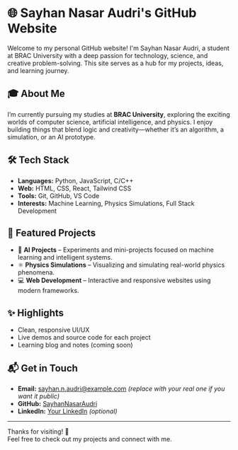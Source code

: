 # 🌐 Sayhan Nasar Audri's GitHub Website

Welcome to my personal GitHub website! I'm Sayhan Nasar Audri, a student at BRAC University with a deep passion for technology, science, and creative problem-solving. This site serves as a hub for my projects, ideas, and learning journey.

## 🎓 About Me

I’m currently pursuing my studies at **BRAC University**, exploring the exciting worlds of computer science, artificial intelligence, and physics. I enjoy building things that blend logic and creativity—whether it’s an algorithm, a simulation, or an AI prototype.

## 🛠️ Tech Stack

- **Languages:** Python, JavaScript, C/C++
- **Web:** HTML, CSS, React, Tailwind CSS
- **Tools:** Git, GitHub, VS Code
- **Interests:** Machine Learning, Physics Simulations, Full Stack Development

## 📂 Featured Projects

- 🤖 **AI Projects** – Experiments and mini-projects focused on machine learning and intelligent systems.
- ⚛️ **Physics Simulations** – Visualizing and simulating real-world physics phenomena.
- 💻 **Web Development** – Interactive and responsive websites using modern frameworks.

## ✨ Highlights

- Clean, responsive UI/UX
- Live demos and source code for each project
- Learning blog and notes (coming soon)

## 📬 Get in Touch

- **Email:** sayhan.n.audri@example.com *(replace with your real one if you want it public)*  
- **GitHub:** [SayhanNasarAudri](https://github.com/SayhanNasarAudri)  
- **LinkedIn:** [Your LinkedIn](https://linkedin.com/in/yourprofile) *(optional)*

---

Thanks for visiting! 🌟  
Feel free to check out my projects and connect with me.
